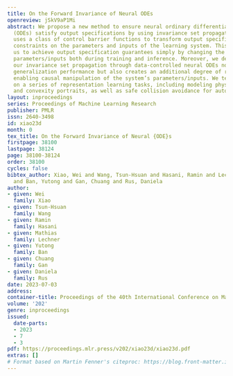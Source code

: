 ```yaml
---
title: On the Forward Invariance of Neural ODEs
openreview: jSkV9aP1Mi
abstract: We propose a new method to ensure neural ordinary differential equations
  (ODEs) satisfy output specifications by using invariance set propagation. Our approach
  uses a class of control barrier functions to transform output specifications into
  constraints on the parameters and inputs of the learning system. This setup allows
  us to achieve output specification guarantees simply by changing the constrained
  parameters/inputs both during training and inference. Moreover, we demonstrate that
  our invariance set propagation through data-controlled neural ODEs not only maintains
  generalization performance but also creates an additional degree of robustness by
  enabling causal manipulation of the system’s parameters/inputs. We test our method
  on a series of representation learning tasks, including modeling physical dynamics
  and convexity portraits, as well as safe collision avoidance for autonomous vehicles.
layout: inproceedings
series: Proceedings of Machine Learning Research
publisher: PMLR
issn: 2640-3498
id: xiao23d
month: 0
tex_title: On the Forward Invariance of Neural {ODE}s
firstpage: 38100
lastpage: 38124
page: 38100-38124
order: 38100
cycles: false
bibtex_author: Xiao, Wei and Wang, Tsun-Hsuan and Hasani, Ramin and Lechner, Mathias
  and Ban, Yutong and Gan, Chuang and Rus, Daniela
author:
- given: Wei
  family: Xiao
- given: Tsun-Hsuan
  family: Wang
- given: Ramin
  family: Hasani
- given: Mathias
  family: Lechner
- given: Yutong
  family: Ban
- given: Chuang
  family: Gan
- given: Daniela
  family: Rus
date: 2023-07-03
address: 
container-title: Proceedings of the 40th International Conference on Machine Learning
volume: '202'
genre: inproceedings
issued:
  date-parts:
  - 2023
  - 7
  - 3
pdf: https://proceedings.mlr.press/v202/xiao23d/xiao23d.pdf
extras: []
# Format based on Martin Fenner's citeproc: https://blog.front-matter.io/posts/citeproc-yaml-for-bibliographies/
---
```

